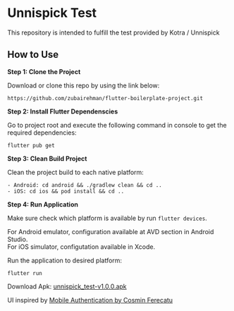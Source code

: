 # Unnispick Test

This repository is intended to fulfill the test provided by Kotra / Unnispick

## How to Use 

**Step 1: Clone the Project**

Download or clone this repo by using the link below:

```
https://github.com/zubairehman/flutter-boilerplate-project.git
```

**Step 2: Install Flutter Dependenscies**

Go to project root and execute the following command in console to get the required dependencies: 

```
flutter pub get 
```

**Step 3: Clean Build Project**

Clean the project build to each native platform: 

```
- Android: cd android && ./gradlew clean && cd ..
- iOS: cd ios && pod install && cd ..
```

**Step 4: Run Application**


Make sure check which platform is available by run `flutter devices`.

For Android emulator, configuration available at AVD section in Android Studio.\
For iOS simulator, configutation available in Xcode.

Run the application to desired platform:

```
flutter run
```

Download Apk: [unnispick_test-v1.0.0.apk](https://drive.google.com/file/d/1CBRTGDVE24oA6hN_qwl9Mx7UJtVsW5IY/view?usp=drive_link)


UI inspired by [Mobile Authentication by Cosmin Ferecatu](https://dribbble.com/shots/17675798-Mobile-authentication/attachments/12832987?mode=media)
